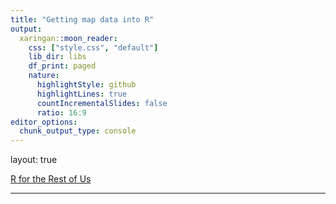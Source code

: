 ```yaml
---
title: "Getting map data into R"
output:
  xaringan::moon_reader:
    css: ["style.css", "default"]
    lib_dir: libs
    df_print: paged
    nature:
      highlightStyle: github
      highlightLines: true
      countIncrementalSlides: false
      ratio: 16:9
editor_options: 
  chunk_output_type: console
---
```





layout: true
  
<div class="dk-footer">
<span>
<a href="https://rfortherestofus.com/" target="_blank">R for the Rest of Us
</a>
</span>
</div> 

---






































